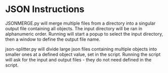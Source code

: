 # JSON Instructions
JSONMERGE.py will merge multiple files from a directory into a singular output file containing all objects. The input directory will be ran in alphanumeric order. Running will start a popup to select the input directory, then a window to define the output file name.

json-splitter.py will divide large json files containing multiple objects into smaller ones at a defined object value, set in the script. Running the script will ask for the input and output files - they do not need defined in the script.
